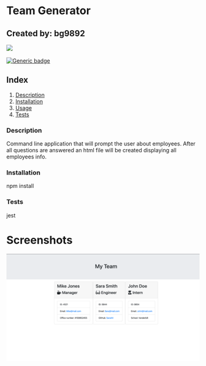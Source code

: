 
# Team Generator
## Created by: bg9892

<img src="https://avatars3.githubusercontent.com/u/22581609?v=4" height="150px" />

[![Generic badge](https://img.shields.io/badge/Contact_at-<email_not_provided>-<COLOR>.svg)](https://shields.io/)
## Index
1. [Description](#description)
2. [Installation](#installation)
3. [Usage](#usage)
4. [Tests](#tests)
<a name="description"></a>
### Description
Command line application that will prompt the user about employees. After all questions are answered an html file will be created displaying all employees info.
<a name="installation"></a>
### Installation
npm install

### Tests
<a name="tests"></a>
jest

# Screenshots

![Index](/ScreenShot1.png)



